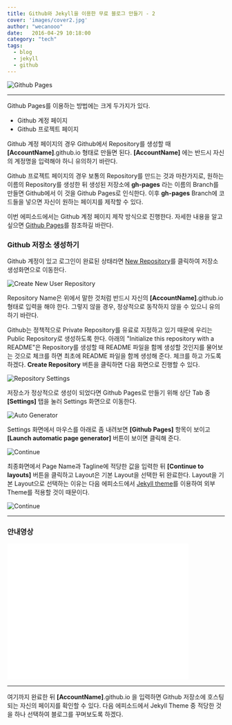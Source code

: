 ```yaml
---
title: Github와 Jekyll을 이용한 무료 블로그 만들기 - 2
cover: 'images/cover2.jpg'
author: "wecanooo"
date:   2016-04-29 10:18:00
category: "tech"
tags:
  - blog
  - jekyll
  - github
---
```


![Github Pages](https://wecanooo.github.io/blog/assets/images/github-pages.jpg)

---

Github Pages를 이용하는 방법에는 크게 두가지가 있다.

* Github 계정 페이지
* Github 프로젝트 페이지

Github 계정 페이지의 경우 Github에서 Repository를 생성할 때 **[AccountName]**.github.io 형태로 만들면 된다. **[AccountName]** 에는 반드시 자신의 계정명을 입력해야 하니 유의하기 바란다.

Github 프로젝트 페이지의 경우 보통의 Repository를 만드는 것과 마찬가지로, 원하는 이름의 Repository를 생성한 뒤 생성된 저장소에 **gh-pages** 라는 이름의 Branch를 만들면 Github에서 이 것을 Github Pages로 인식한다. 이후 **gh-pages** Branch에 코드들을 넣으면 자신이 원하는 페이지를 제작할 수 있다.

이번 에피소드에서는 Github 계정 페이지 제작 방식으로 진행한다. 자세한 내용을 알고 싶으면 [Github Pages](https://pages.github.com/)를 참조하길 바란다.

### Github 저장소 생성하기

Github 계정이 있고 로그인이 완료된 상태라면 [New Repository](https://github.com/new)를 클릭하여
저장소 생성화면으로 이동한다.

![Create New User Repository](https://wecanooo.github.io/blog/assets/images/user-repo@2x.png)

Repository Name은 위에서 말한 것처럼 반드시 자신의 **[AccountName]**.github.io 형태로 입력을 해야 한다. 그렇지 않을 경우, 정상적으로 동작하지 않을 수 있으니 유의하기 바란다.

Github는 정책적으로 Private Repository를 유료로 지정하고 있기 때문에 우리는 Public Repository로 생성하도록 한다. 아래의 "Initialize this repository with a README"은 Repository를 생성할 때 README 파일을 함께 생성할 것인지를 물어보는 것으로 체크를 하면 최초에 README 파일을 함께 생성해 준다. 체크를 하고 가도록 하겠다. **Create Repository** 버튼을 클릭하면 다음 화면으로 진행할 수 있다.

![Repository Settings](https://wecanooo.github.io/blog/assets/images/created_repository.png)

저장소가 정상적으로 생성이 되었다면 Github Pages로 만들기 위해 상단 Tab 중 **[Settings]** 탭을 눌러 Settings 화면으로 이동한다.

![Auto Generator](https://wecanooo.github.io/blog/assets/images/auto_generator.png)

Settings 화면에서 마우스를 아래로 좀 내려보면 **[Github Pages]** 항목이 보이고 **[Launch automatic page generator]** 버튼이 보이면 클릭해 준다.

![Continue](https://wecanooo.github.io/blog/assets/images/continue.png)

최종화면에서 Page Name과 Tagline에 적당한 값을 입력한 뒤 **[Continue to layouts]** 버튼을 클릭하고 Layout은 기본 Layout을 선택한 뒤 완료한다.
Layout을 기본 Layout으로 선택하는 이유는 다음 에피소드에서 [Jekyll theme](http://jekyllthemes.org/)를 이용하여 외부 Theme를 적용할 것이 때문이다.

![Continue](https://wecanooo.github.io/blog/assets/images/done.png)

---

### 안내영상

<iframe width="420" height="315" src="//www.youtube.com/embed/eVc3S5wk18o" frameborder="0" allowfullscreen></iframe>

---

여기까지 완료한 뒤 **[AccountName]**.github.io 을 입력하면 Github 저장소에 호스팅 되는 자신의 페이지를 확인할 수 있다. 다음 에피소드에서 Jekyll Theme 중 적당한 것을 하나 선택하여 블로그를 꾸며보도록 하겠다.
